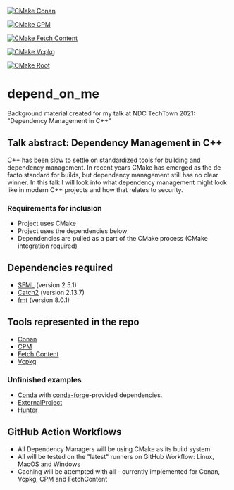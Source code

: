 [![CMake Conan](https://github.com/patricia-gallardo/depend_on_me/actions/workflows/cmake_conan.yml/badge.svg)](https://github.com/patricia-gallardo/depend_on_me/actions/workflows/cmake_conan.yml)

[![CMake CPM](https://github.com/patricia-gallardo/depend_on_me/actions/workflows/cmake_cpm.yml/badge.svg)](https://github.com/patricia-gallardo/depend_on_me/actions/workflows/cmake_cpm.yml)

[![CMake Fetch Content](https://github.com/patricia-gallardo/depend_on_me/actions/workflows/cmake_fetch_content.yml/badge.svg)](https://github.com/patricia-gallardo/depend_on_me/actions/workflows/cmake_fetch_content.yml)

[![CMake Vcpkg](https://github.com/patricia-gallardo/depend_on_me/actions/workflows/cmake_vcpkg.yml/badge.svg)](https://github.com/patricia-gallardo/depend_on_me/actions/workflows/cmake_vcpkg.yml)

[![CMake Root](https://github.com/patricia-gallardo/depend_on_me/actions/workflows/cmake.yml/badge.svg)](https://github.com/patricia-gallardo/depend_on_me/actions/workflows/cmake.yml)

# depend_on_me

Background material created for my talk at NDC TechTown 2021: "Dependency Management
in C++"

## Talk abstract: Dependency Management in C++

C++ has been slow to settle on standardized tools for building and dependency
management. In recent years CMake has emerged as the de facto standard for builds, but
dependency management still has no clear winner. In this talk I will look into what
dependency management might look like in modern C++ projects and how that relates to
security.

### Requirements for inclusion

* Project uses CMake
* Project uses the dependencies below
* Dependencies are pulled as a part of the CMake process (CMake integration required)

## Dependencies required

* [SFML](https://github.com/SFML/SFML) (version 2.5.1)
* [Catch2](https://github.com/catchorg/Catch2) (version 2.13.7)
* [fmt](https://github.com/fmtlib/fmt) (version 8.0.1)

## Tools represented in the repo

* [Conan](https://conan.io/)
* [CPM](https://github.com/cpm-cmake/CPM.cmake)
* [Fetch Content](https://cmake.org/cmake/help/latest/module/FetchContent.html)
* [Vcpkg](https://vcpkg.io/en/index.html)

### Unfinished examples

* [Conda](https://docs.conda.io) with [conda-forge](https://conda-forge.org/)-provided dependencies.
* [ExternalProject](https://cmake.org/cmake/help/latest/module/ExternalProject.html)  
* [Hunter](https://hunter.readthedocs.io/en/latest/)


## GitHub Action Workflows

* All Dependency Managers will be using CMake as its build system
* All will be tested on the "latest" runners on GitHub Workflow: Linux, MacOS and
  Windows
* Caching will be attempted with all - currently implemented for Conan, Vcpkg, CPM and FetchContent
